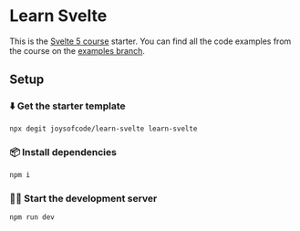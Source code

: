 # Learn Svelte

This is the [Svelte 5 course](https://joyofcode.xyz/learn-svelte) starter. You can find all the code examples from the course on the [examples branch](https://github.com/joysofcode/learn-svelte/tree/examples).

## Setup

### ⬇️ Get the starter template

```sh
npx degit joysofcode/learn-svelte learn-svelte
```

### 📦️ Install dependencies

```sh
npm i
```

### 🧑‍💻 Start the development server

```sh
npm run dev
```